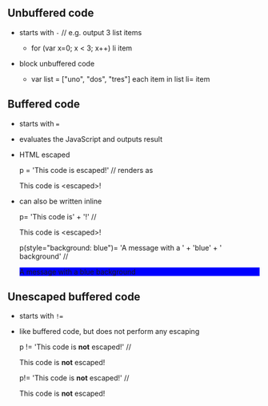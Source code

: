 ## Unbuffered code
- starts with `-`
    // e.g. output 3 list items
    
    -   for (var x=0; x < 3; x++) 
        li item

- block unbuffered code

    - 
        var list = ["uno", "dos", "tres"]
    each item in list
        li= item
      
## Buffered code
- starts with `=`
- evaluates the JavaScript and outputs result
- HTML escaped

    p 
        = 'This code is escaped!'
    // renders as
    <p>This code is &lt;escaped&gt;!</p>

- can also be written inline

    p= 'This code is' + '<escaped>!'
    // <p>This code is &lt;escaped&gt;!</p>
     
    p(style="background: blue")= 'A message with a ' + 'blue' + ' background'
    // <p style="background: blue">A message with a blue background</p>
    
## Unescaped buffered code
- starts with `!=`
- like buffered code, but does not perform any escaping

    p
        != 'This code is <strong>not</strong> escaped!'
    // <p>This code is <strong>not</strong> escaped!</p>

    p!= 'This code is <strong>not</strong> escaped!'
    // <p>This code is <strong>not</strong> escaped!</p>
